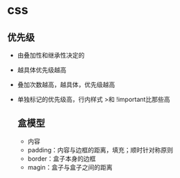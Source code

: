 # css

## 优先级

* 由叠加性和继承性决定的

* 越具体优先级越高

* 叠加次数越高，越具体，优先级越高

* 单独标记的优先级高，行内样式   >和   !important比那些高

  ## 盒模型

  * 内容
  * padding：内容与边框的距离，填充；顺时针对称原则
  *  border：盒子本身的边框
  * magin：盒子与盒子之间的距离